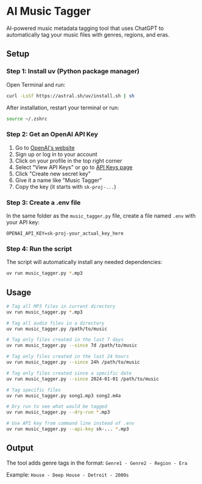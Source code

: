 # AI Music Tagger

AI-powered music metadata tagging tool that uses ChatGPT to automatically tag your music files with genres, regions, and eras.

## Setup

### Step 1: Install uv (Python package manager)

Open Terminal and run:
```bash
curl -LsSf https://astral.sh/uv/install.sh | sh
```

After installation, restart your terminal or run:
```bash
source ~/.zshrc
```

### Step 2: Get an OpenAI API Key

1. Go to [OpenAI's website](https://platform.openai.com/)
2. Sign up or log in to your account
3. Click on your profile in the top right corner
4. Select "View API Keys" or go to [API Keys page](https://platform.openai.com/account/api-keys)
5. Click "Create new secret key"
6. Give it a name like "Music Tagger"
7. Copy the key (it starts with `sk-proj-...`)

### Step 3: Create a .env file

In the same folder as the `music_tagger.py` file, create a file named `.env` with your API key:
```
OPENAI_API_KEY=sk-proj-your_actual_key_here
```

### Step 4: Run the script

The script will automatically install any needed dependencies:
```bash
uv run music_tagger.py *.mp3
```

## Usage

```bash
# Tag all MP3 files in current directory
uv run music_tagger.py *.mp3

# Tag all audio files in a directory
uv run music_tagger.py /path/to/music

# Tag only files created in the last 7 days
uv run music_tagger.py --since 7d /path/to/music

# Tag only files created in the last 24 hours
uv run music_tagger.py --since 24h /path/to/music

# Tag only files created since a specific date
uv run music_tagger.py --since 2024-01-01 /path/to/music

# Tag specific files
uv run music_tagger.py song1.mp3 song2.m4a

# Dry run to see what would be tagged
uv run music_tagger.py --dry-run *.mp3

# Use API key from command line instead of .env
uv run music_tagger.py --api-key sk-... *.mp3
```

## Output

The tool adds genre tags in the format: `Genre1 - Genre2 - Region - Era`

Example: `House - Deep House - Detroit - 2000s`